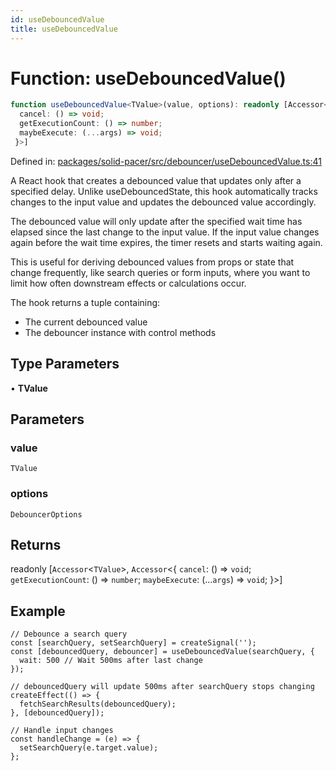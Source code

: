 ```yaml
---
id: useDebouncedValue
title: useDebouncedValue
---
```


<!-- DO NOT EDIT: this page is autogenerated from the type comments -->

# Function: useDebouncedValue()

```ts
function useDebouncedValue<TValue>(value, options): readonly [Accessor<TValue>, Accessor<{
  cancel: () => void;
  getExecutionCount: () => number;
  maybeExecute: (...args) => void;
 }>]
```

Defined in: [packages/solid-pacer/src/debouncer/useDebouncedValue.ts:41](https://github.com/TanStack/pacer/blob/main/packages/solid-pacer/src/debouncer/useDebouncedValue.ts#L41)

A React hook that creates a debounced value that updates only after a specified delay.
Unlike useDebouncedState, this hook automatically tracks changes to the input value
and updates the debounced value accordingly.

The debounced value will only update after the specified wait time has elapsed since
the last change to the input value. If the input value changes again before the wait
time expires, the timer resets and starts waiting again.

This is useful for deriving debounced values from props or state that change frequently,
like search queries or form inputs, where you want to limit how often downstream effects
or calculations occur.

The hook returns a tuple containing:
- The current debounced value
- The debouncer instance with control methods

## Type Parameters

• **TValue**

## Parameters

### value

`TValue`

### options

`DebouncerOptions`

## Returns

readonly \[`Accessor`\<`TValue`\>, `Accessor`\<\{
  `cancel`: () => `void`;
  `getExecutionCount`: () => `number`;
  `maybeExecute`: (...`args`) => `void`;
 \}\>\]

## Example

```tsx
// Debounce a search query
const [searchQuery, setSearchQuery] = createSignal('');
const [debouncedQuery, debouncer] = useDebouncedValue(searchQuery, {
  wait: 500 // Wait 500ms after last change
});

// debouncedQuery will update 500ms after searchQuery stops changing
createEffect(() => {
  fetchSearchResults(debouncedQuery);
}, [debouncedQuery]);

// Handle input changes
const handleChange = (e) => {
  setSearchQuery(e.target.value);
};
```
